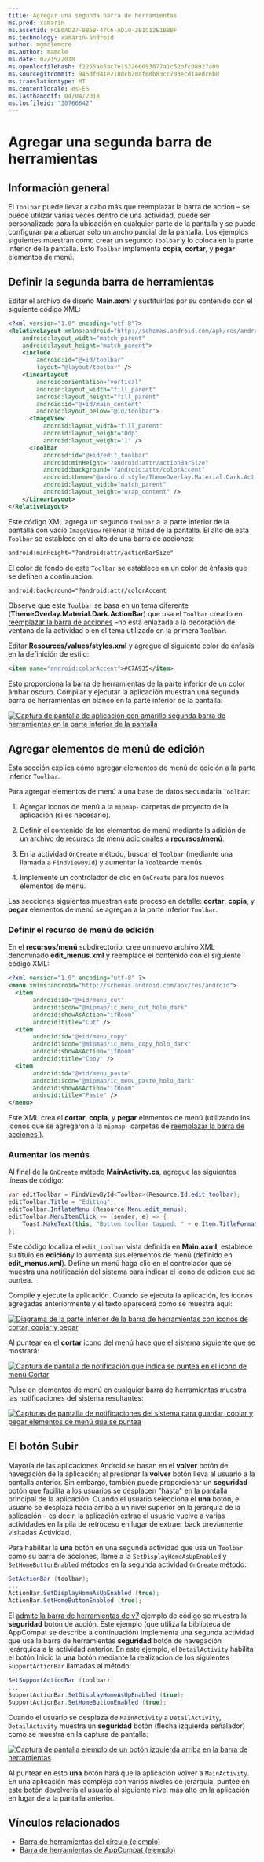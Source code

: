 ```yaml
---
title: Agregar una segunda barra de herramientas
ms.prod: xamarin
ms.assetid: FCE0AD27-8B6B-47C6-AD19-2B1C12E1BBBF
ms.technology: xamarin-android
author: mgmclemore
ms.author: mamcle
ms.date: 02/15/2018
ms.openlocfilehash: f2255ab5ac7e153266093877a1c52bfc08927a09
ms.sourcegitcommit: 945df041e2180cb20af08b83cc703ecd1aedc6b0
ms.translationtype: MT
ms.contentlocale: es-ES
ms.lasthandoff: 04/04/2018
ms.locfileid: "30766642"
---
```

# <a name="adding-a-second-toolbar"></a>Agregar una segunda barra de herramientas


## <a name="overview"></a>Información general 

El `Toolbar` puede llevar a cabo más que reemplazar la barra de acción &ndash; se puede utilizar varias veces dentro de una actividad, puede ser personalizado para la ubicación en cualquier parte de la pantalla y se puede configurar para abarcar sólo un ancho parcial de la pantalla. Los ejemplos siguientes muestran cómo crear un segundo `Toolbar` y lo coloca en la parte inferior de la pantalla. Esto `Toolbar` implementa **copia**, **cortar**, y **pegar** elementos de menú. 


## <a name="define-the-second-toolbar"></a>Definir la segunda barra de herramientas 

Editar el archivo de diseño **Main.axml** y sustituirlos por su contenido con el siguiente código XML:

```xml
<?xml version="1.0" encoding="utf-8"?>
<RelativeLayout xmlns:android="http://schemas.android.com/apk/res/android"
    android:layout_width="match_parent"
    android:layout_height="match_parent">
    <include
        android:id="@+id/toolbar"
        layout="@layout/toolbar" />
    <LinearLayout
        android:orientation="vertical"
        android:layout_width="fill_parent"
        android:layout_height="fill_parent"
        android:id="@+id/main_content"
        android:layout_below="@id/toolbar">
      <ImageView
          android:layout_width="fill_parent"
          android:layout_height="0dp"
          android:layout_weight="1" />
      <Toolbar
          android:id="@+id/edit_toolbar"
          android:minHeight="?android:attr/actionBarSize"
          android:background="?android:attr/colorAccent"
          android:theme="@android:style/ThemeOverlay.Material.Dark.ActionBar"
          android:layout_width="match_parent"
          android:layout_height="wrap_content" />
    </LinearLayout>
</RelativeLayout>
```

Este código XML agrega un segundo `Toolbar` a la parte inferior de la pantalla con vacío `ImageView` rellenar la mitad de la pantalla. El alto de esta `Toolbar` se establece en el alto de una barra de acciones: 

```xml
android:minHeight="?android:attr/actionBarSize"
```

El color de fondo de este `Toolbar` se establece en un color de énfasis que se definen a continuación:

```xml
android:background="?android:attr/colorAccent
```

Observe que este `Toolbar` se basa en un tema diferente (**ThemeOverlay.Material.Dark.ActionBar**) que usa el `Toolbar` creado en [reemplazar la barra de acciones](~/android/user-interface/controls/tool-bar/replacing-the-action-bar.md) &ndash;no está enlazada a la decoración de ventana de la actividad o en el tema utilizado en la primera `Toolbar`.

Editar **Resources/values/styles.xml** y agregue el siguiente color de énfasis en la definición de estilo: 

```xml
<item name="android:colorAccent">#C7A935</item>
```

Esto proporciona la barra de herramientas de la parte inferior de un color ámbar oscuro. Compilar y ejecutar la aplicación muestran una segunda barra de herramientas en blanco en la parte inferior de la pantalla: 

[![Captura de pantalla de aplicación con amarillo segunda barra de herramientas en la parte inferior de la pantalla](adding-a-second-toolbar-images/01-second-toolbar-sml.png)](adding-a-second-toolbar-images/01-second-toolbar.png#lightbox)


 
## <a name="add-edit-menu-items"></a>Agregar elementos de menú de edición 

Esta sección explica cómo agregar elementos de menú de edición a la parte inferior `Toolbar`. 

Para agregar elementos de menú a una base de datos secundaria `Toolbar`: 

1.  Agregar iconos de menú a la `mipmap-` carpetas de proyecto de la aplicación (si es necesario).

2.  Definir el contenido de los elementos de menú mediante la adición de un archivo de recursos de menú adicionales a **recursos/menú**. 

3.  En la actividad `OnCreate` método, buscar el `Toolbar` (mediante una llamada a `FindViewById`) y aumentar la `Toolbar`de menús.

4.  Implemente un controlador de clic en `OnCreate` para los nuevos elementos de menú. 

Las secciones siguientes muestran este proceso en detalle: **cortar**, **copia**, y **pegar** elementos de menú se agregan a la parte inferior `Toolbar`. 



### <a name="define-the-edit-menu-resource"></a>Definir el recurso de menú de edición

En el **recursos/menú** subdirectorio, cree un nuevo archivo XML denominado **edit_menus.xml** y reemplace el contenido con el siguiente código XML:

```xml
<?xml version="1.0" encoding="utf-8" ?>
<menu xmlns:android="http://schemas.android.com/apk/res/android">
  <item
       android:id="@+id/menu_cut"
       android:icon="@mipmap/ic_menu_cut_holo_dark"
       android:showAsAction="ifRoom"
       android:title="Cut" />
  <item
       android:id="@+id/menu_copy"
       android:icon="@mipmap/ic_menu_copy_holo_dark"
       android:showAsAction="ifRoom"
       android:title="Copy" />
  <item
       android:id="@+id/menu_paste"
       android:icon="@mipmap/ic_menu_paste_holo_dark"
       android:showAsAction="ifRoom"
       android:title="Paste" />
</menu>
```

Este XML crea el **cortar**, **copia**, y **pegar** elementos de menú (utilizando los iconos que se agregaron a la `mipmap-` carpetas de [reemplazar la barra de acciones ](~/android/user-interface/controls/tool-bar/replacing-the-action-bar.md)).



### <a name="inflate-the-menus"></a>Aumentar los menús

Al final de la `OnCreate` método **MainActivity.cs**, agregue las siguientes líneas de código: 

```csharp
var editToolbar = FindViewById<Toolbar>(Resource.Id.edit_toolbar);
editToolbar.Title = "Editing";
editToolbar.InflateMenu (Resource.Menu.edit_menus);
editToolbar.MenuItemClick += (sender, e) => {
    Toast.MakeText(this, "Bottom toolbar tapped: " + e.Item.TitleFormatted, ToastLength.Short).Show();
};
```

Este código localiza el `edit_toolbar` vista definida en **Main.axml**, establece su título en **edición**y lo aumenta sus elementos de menú (definido en **edit_menus.xml**). Define un menú haga clic en el controlador que se muestra una notificación del sistema para indicar el icono de edición que se puntea. 

Compile y ejecute la aplicación. Cuando se ejecuta la aplicación, los iconos agregadas anteriormente y el texto aparecerá como se muestra aquí: 

[![Diagrama de la parte inferior de la barra de herramientas con iconos de cortar, copiar y pegar](adding-a-second-toolbar-images/02-bottom-toolbar-sml.png)](adding-a-second-toolbar-images/02-bottom-toolbar.png#lightbox)

Al puntear en el **cortar** icono del menú hace que el sistema siguiente que se mostrará: 

[![Captura de pantalla de notificación que indica se puntea en el icono de menú Cortar](adding-a-second-toolbar-images/03-bottom-tapped-sml.png)](adding-a-second-toolbar-images/03-bottom-tapped.png#lightbox)

Pulse en elementos de menú en cualquier barra de herramientas muestra las notificaciones del sistema resultantes: 

[![Capturas de pantalla de notificaciones del sistema para guardar, copiar y pegar elementos de menú que se puntea](adding-a-second-toolbar-images/04-menu-action-sml.png)](adding-a-second-toolbar-images/04-menu-action.png#lightbox)



## <a name="the-up-button"></a>El botón Subir 

Mayoría de las aplicaciones Android se basan en el **volver** botón de navegación de la aplicación; al presionar la **volver** botón lleva al usuario a la pantalla anterior.
Sin embargo, también puede proporcionar un **seguridad** botón que facilita a los usuarios se desplacen "hasta" en la pantalla principal de la aplicación. Cuando el usuario selecciona el **una** botón, el usuario se desplaza hacia arriba a un nivel superior en la jerarquía de la aplicación &ndash; es decir, la aplicación extrae el usuario vuelve a varias actividades en la pila de retroceso en lugar de extraer back previamente visitadas Actividad. 

Para habilitar la **una** botón en una segunda actividad que usa un `Toolbar` como su barra de acciones, llame a la `SetDisplayHomeAsUpEnabled` y `SetHomeButtonEnabled` métodos en la segunda actividad `OnCreate` método:

```csharp
SetActionBar (toolbar);
...
ActionBar.SetDisplayHomeAsUpEnabled (true);
ActionBar.SetHomeButtonEnabled (true);
```

El [admite la barra de herramientas de v7](https://developer.xamarin.com/samples/monodroid/Supportv7/AppCompat/Toolbar/) ejemplo de código se muestra la **seguridad** botón de acción. Este ejemplo (que utiliza la biblioteca de AppCompat se describe a continuación) implementa una segunda actividad que usa la barra de herramientas **seguridad** botón de navegación jerárquica a la actividad anterior. En este ejemplo, el `DetailActivity` habilita el botón Inicio la **una** botón mediante la realización de los siguientes `SupportActionBar` llamadas al método: 

```csharp
SetSupportActionBar (toolbar);
...
SupportActionBar.SetDisplayHomeAsUpEnabled (true);
SupportActionBar.SetHomeButtonEnabled (true);
```

Cuando el usuario se desplaza de `MainActivity` a `DetailActivity`, `DetailActivity` muestra un **seguridad** botón (flecha izquierda señalador) como se muestra en la captura de pantalla:

[![Captura de pantalla ejemplo de un botón izquierda arriba en la barra de herramientas](adding-a-second-toolbar-images/05-up-button-sml.png)](adding-a-second-toolbar-images/05-up-button.png#lightbox)

Al puntear en esto **una** botón hará que la aplicación volver a `MainActivity`. En una aplicación más compleja con varios niveles de jerarquía, puntee en este botón devolvería el usuario al siguiente nivel más alto en la aplicación en lugar de a la pantalla anterior. 



## <a name="related-links"></a>Vínculos relacionados

- [Barra de herramientas del círculo (ejemplo)](https://developer.xamarin.com/samples/monodroid/android5.0/Toolbar/)
- [Barra de herramientas de AppCompat (ejemplo)](https://developer.xamarin.com/samples/monodroid/Supportv7/AppCompat/Toolbar/)
